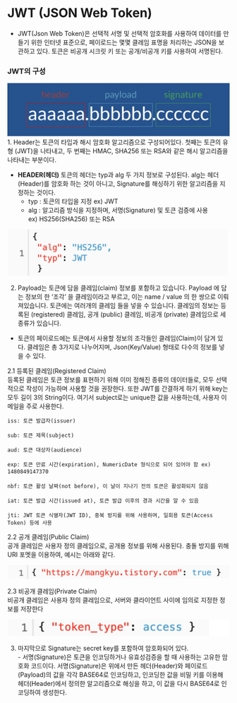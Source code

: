 # JWT (JSON Web Token)
- JWT(Json Web Token)은 선택적 서명 및 선택적 암호화를 사용하여 데이터를 만들기 위한 인터넷 표준으로, 페이로드는 몇몇 클레임 표명을 처리하는 JSON을 보관하고 있다. 토큰은 비공개 시크릿 키 또는 공개/비공개 키를 사용하여 서명된다.
### JWT의 구성
<img src = "img/JWT.png">
1. Header는 토큰의 타입과 해시 암호화 알고리즘으로 구성되어있다. 첫째는 토큰의 유형 (JWT)을 나타내고, 두 번째는 HMAC, SHA256 또는 RSA와 같은 해시 알고리즘을 나타내는 부분이다.   

- **HEADER(헤더)** 토큰의 헤더는 typ과 alg 두 가지 정보로 구성된다. alg는 헤더(Header)를 암호화 하는 것이 아니고, Signature를 해싱하기 위한 알고리즘을 지정하는 것이다.
    - typ : 토큰의 타입을 지정 ex) JWT
    - alg : 알고리즘 방식을 지정하며, 서명(Signature) 및 토큰 검증에 사용   
ex) HS256(SHA256) 또는 RSA

<img src = "img/alg_typ.png">

2. Payload는 토큰에 담을 클레임(claim) 정보를 포함하고 있습니다. Payload 에 담는 정보의 한 ‘조각’ 을 클레임이라고 부르고, 이는 name / value 의 한 쌍으로 이뤄져있습니다. 토큰에는 여러개의 클레임 들을 넣을 수 있습니다. 클레임의 정보는 등록된 (registered) 클레임, 공개 (public) 클레임, 비공개 (private) 클레임으로 세 종류가 있습니다.   
  - 토큰의 페이로드에는 토큰에서 사용할 정보의 조각들인 클레임(Claim)이 담겨 있다. 클레임은 총 3가지로 나누어지며, Json(Key/Value) 형태로 다수의 정보를 넣을 수 있다.   


  2.1 등록된 클레임(Registered Claim)   
  등록된 클레임은 토큰 정보를 표현하기 위해 이미 정해진 종류의 데이터들로, 모두 선택적으로 작성이 가능하며 사용할 것을 권장한다. 또한 JWT를 간결하게 하기 위해 key는 모두 길이 3의 String이다. 여기서 subject로는 unique한 값을 사용하는데, 사용자 이메일을 주로 사용한다.   

```
iss: 토큰 발급자(issuer)

sub: 토큰 제목(subject)

aud: 토큰 대상자(audience)

exp: 토큰 만료 시간(expiration), NumericDate 형식으로 되어 있어야 함 ex) 1480849147370

nbf: 토큰 활성 날짜(not before), 이 날이 지나기 전의 토큰은 활성화되지 않음

iat: 토큰 발급 시간(issued at), 토큰 발급 이후의 경과 시간을 알 수 있음

jti: JWT 토큰 식별자(JWT ID), 중복 방지를 위해 사용하며, 일회용 토큰(Access Token) 등에 사용
```

  2.2 공개 클레임(Public Claim)   
  공개 클레임은 사용자 정의 클레임으로, 공개용 정보를 위해 사용된다. 충돌 방지를 위해 URI 포멧을 이용하여, 예시는 아래와 같다. 

  <img src = "img/Public_Claim.png">

  2.3 비공개 클레임(Private Claim)   
  비공개 클레임은 사용자 정의 클레임으로, 서버와 클라이언트 사이에 임의로 지정한 정보를 저장한다

  <img src = "img/Private_Claim.png">

  3. 마지막으로 Signature는 secret key를 포함하여 암호화되어 있다.   
    - 서명(Signature)은 토큰을 인코딩하거나 유효성검증을 할 때 사용하는 고유한 암호화 코드이다. 서명(Signature)은 위에서 만든 헤더(Header)와 페이로드(Payload)의 값을 각각 BASE64로 인코딩하고, 인코딩한 값을 비밀 키를 이용해 헤더(Header)에서 정의한 알고리즘으로 해싱을 하고, 이 값을 다시 BASE64로 인코딩하여 생성한다.